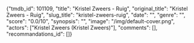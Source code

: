 {"tmdb_id": 101109, "title": "Kristel Zweers - Ruig", "original_title": "Kristel Zweers - Ruig", "slug_title": "kristel-zweers-ruig", "date": "", "genre": "", "score": "0.0/10", "synopsis": "", "image": "/img/default-cover.png", "actors": ["Kristel Zweers (Kristel Zweers)"], "comments": [], "recommandations_id": []}
